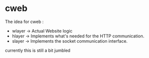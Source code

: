 # cweb

The idea for cweb :

* wlayer -> Actual Website logic
* hlayer -> Implements what's needed for the HTTP communication.
* slayer -> Implements the socket communication interface. 

currently this is still a bit jumbled
